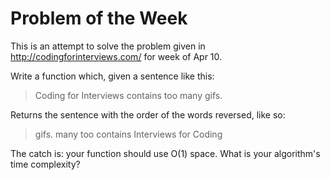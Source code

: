 # Problem of the Week

This is an attempt to solve the problem given in http://codingforinterviews.com/ for week of Apr 10.

Write a function which, given a sentence like this:

> Coding for Interviews contains too many gifs.

Returns the sentence with the order of the words reversed, like so:

> gifs. many too contains Interviews for Coding

The catch is: your function should use O(1) space. What is your algorithm's time complexity?
